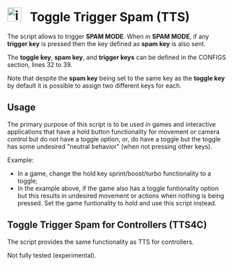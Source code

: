 # <img src="spam.ico" alt="icon" width="32" height="32"/> &nbsp; Toggle Trigger Spam (TTS)

The script allows to trigger <b>SPAM MODE</b>.
When in <b>SPAM MODE</b>, if any <b>trigger key</b> is pressed then the key defined as <b>spam key</b> is also sent.

The <b>toggle key</b>, <b>spam key</b>, and <b>trigger keys</b> can be defined in the CONFIGS section, lines 32 to 39.

Note that despite the <b>spam key</b> being set to the same key as the <b>toggle key</b> by default it is possible to assign two different keys for each.


## Usage

The primary purpose of this script is to be used in games and interactive applications that have a hold button functionality for movement or camera control but do not have a toggle option, or, do have a toggle but the toggle has some undesired "neutral behavior" (when not pressing other keys).

Example:
- In a game, change the hold key sprint/boost/turbo functionality to a toggle;
- In the example above, if the game also has a toggle funtionality option but this results in undesired movement or actions when nothing is being pressed. Set the game funtionality to hold and use this script instead.


## Toggle Trigger Spam for Controllers (TTS4C)

The script provides the same functionality as TTS for controllers.

Not fully tested (experimental).

